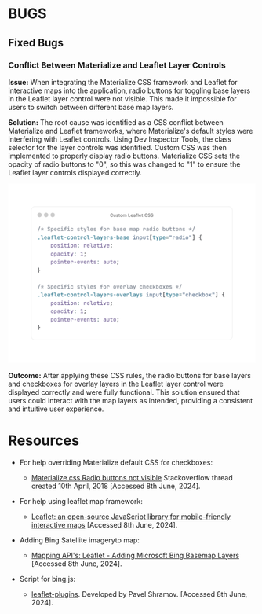 # BUGS
## Fixed Bugs

### Conflict Between Materialize and Leaflet Layer Controls

**Issue:** When integrating the Materialize CSS framework and Leaflet for interactive maps into the application, radio buttons for toggling base layers in the Leaflet layer control were not visible. This made it impossible for users to switch between different base map layers.

**Solution:** The root cause was identified as a CSS conflict between Materialize and Leaflet frameworks, where Materialize's default styles were interfering with Leaflet controls. Using Dev Inspector Tools, the class selector for the layer controls was identified. Custom CSS was then implemented to properly display radio buttons. Materialize CSS sets the opacity of radio buttons to "0", so this was changed to "1" to ensure the Leaflet layer controls displayed correctly.

![Custom CSS to display layer controls](readme-images/code-snippets/custom-leaflet-css.png)

**Outcome:** After applying these CSS rules, the radio buttons for base layers and checkboxes for overlay layers in the Leaflet layer control were displayed correctly and were fully functional. This solution ensured that users could interact with the map layers as intended, providing a consistent and intuitive user experience.

# Resources

- For help overriding Materialize default CSS for checkboxes:
  - [Materialize css Radio buttons not visible](https://stackoverflow.com/questions/49757521/materialize-css-radio-buttons-not-visible) Stackoverflow thread created 10th April, 2018  [Accessed 8th June, 2024].

- For help using leaflet map framework:
  - [Leaflet: an open-source JavaScript library for mobile-friendly interactive maps](https://leafletjs.com/)   [Accessed 8th June, 2024].

- Adding Bing Satellite imageryto map:
  - [Mapping API's: Leaflet - Adding Microsoft Bing Basemap Layers](https://store.extension.iastate.edu/product/Mapping-APIs-Leaflet-Adding-Microsoft-Bing-Basemap-Layers)   [Accessed 8th June, 2024].

- Script for bing.js:
  - [leaflet-plugins](https://github.com/shramov/leaflet-plugins). Developed by Pavel Shramov. [Accessed 8th June, 2024].
